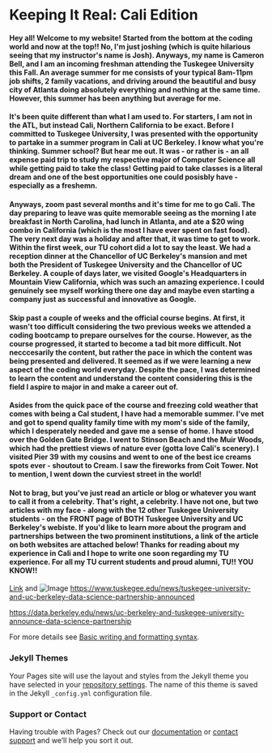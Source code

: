 # Keeping It Real: Cali Edition
#### Hey all! Welcome to my website! Started from the bottom at the coding world and now at the top!! No, I'm just joshing (which is quite hilarious seeing that my instructor's name is Josh). Anyways, my name is Cameron Bell, and I am an incoming freshman attending the Tuskegee University this Fall. An average summer for me consists of your typical 8am-11pm job shifts, 2 family vacations, and driving around the beautiful and busy city of Atlanta doing absolutely everything and nothing at the same time. However, this summer has been anything but average for me. 

#### It's been quite different than what I am used to. For starters, I am not in the ATL, but instead Cali, Northern California to be exact. Before I committed to Tuskegee University, I was presented with the opportunity to partake in a summer program in Cali at UC Berkeley. I know what you're thinking. Summer school? But hear me out. It was - or rather is - an all expense paid trip to study my respective major of Computer Science all while getting paid to take the class! Getting paid to take classes is a literal dream and one of the best opportunities one could posisbly have - especially as a freshemn.


#### Anyways, zoom past several months and it's time for me to go Cali. The day preparing to leave was quite memorable seeing as the morning I ate breakfast in North Carolina, had lunch in Atlanta, and ate a $20 wing combo in California (which is the most I have ever spent on fast food). The very next day was a holiday and after that, it was time to get to work. Within the first week, our TU cohort did a lot to say the least. We had a reception dinner at the Chancellor of UC Berkeley's mansion and met both the President of Tuskegee University and the Chancellor of UC Berkeley. A couple of days later, we visited Google's Headquarters in Mountain View California, which was such an amazing experience. I could genuinely see myself working there one day and maybe even starting a company just as successful and innovative as Google. 


#### Skip past a couple of weeks and the official course begins. At first, it wasn't too difficult considering the two previous weeks we attended a coding bootcamp to prepare ourselves for the course. However, as the course progressed, it started to become a tad bit more difficult. Not necccesarily the content, but rather the pace in which the content was being presented and delivered. It seemed as if we were learning a new aspect of the coding world everyday. Despite the pace, I was determined to learn the content and understand the content considering this is the field I aspire to major in and make a career out of. 


#### Asides from the quick pace of the course and freezing cold weather that comes with being a Cal student, I have had a memorable summer. I've met and got to spend quality family time with my mom's side of the family, which I desperately needed and gave me a sense of home. I have stood over the Golden Gate Bridge. I went to Stinson Beach and the Muir Woods, which had the prettiest views of nature ever (gotta love Cali's scenery). I visited Pier 39 with my cousins and went to one of the best ice creams spots ever - shoutout to Cream. I saw the fireworks from Coit Tower. Not to mention, I went down the curviest street in the world! 


#### Not to brag, but you've just read an article or blog or whatever you want to call it from a celebrity. That's right, a celebrity. I have not one, but two articles with my face - along with the 12 other Tuskegee University students - on the FRONT page of BOTH Tuskegee University and UC Berkeley's webiste. If you'd like to learn more about the program and partnerships between the two prominent institutions, a link of the article on both websites are attached below! Thanks for reading about my experience in Cali and I hope to write one soon regarding my TU experience. For all my TU current students and proud alumni, TU!! YOU KNOW!! 


[Link](url) and ![Image](src)
https://www.tuskegee.edu/news/tuskegee-university-and-uc-berkeley-data-science-partnership-announced

https://data.berkeley.edu/news/uc-berkeley-and-tuskegee-university-announce-data-science-partnership

For more details see [Basic writing and formatting syntax](https://docs.github.com/en/github/writing-on-github/getting-started-with-writing-and-formatting-on-github/basic-writing-and-formatting-syntax).

### Jekyll Themes

Your Pages site will use the layout and styles from the Jekyll theme you have selected in your [repository settings](https://github.com/Cameronsbell7/portfolio/settings/pages). The name of this theme is saved in the Jekyll `_config.yml` configuration file.

### Support or Contact

Having trouble with Pages? Check out our [documentation](https://docs.github.com/categories/github-pages-basics/) or [contact support](https://support.github.com/contact) and we’ll help you sort it out.
